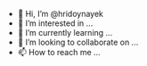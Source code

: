 - 👋 Hi, I’m @hridoynayek
- 👀 I’m interested in ...
- 🌱 I’m currently learning ...
- 💞️ I’m looking to collaborate on ...
- 📫 How to reach me ...

<!---
hridoynayek/hridoynayek is a ✨ special ✨ repository because its `README.md` (this file) appears on your GitHub profile.
You can click the Preview link to take a look at your changes.
--->
